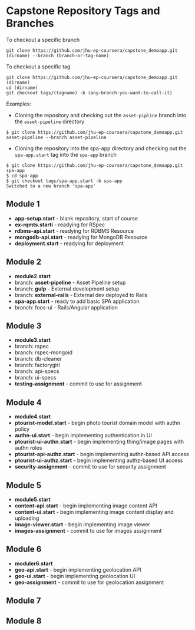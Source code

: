 # Capstone Repository Tags and Branches

To checkout a specific branch

```shell
git clone https://github.com/jhu-ep-coursera/capstone_demoapp.git (dirname) --branch (branch-or-tag-name)
```

To checkout a specific tag

```shell
git clone https://github.com/jhu-ep-coursera/capstone_demoapp.git (dirname)
cd (dirname)
git checkout tags/(tagname) -b (any-branch-you-want-to-call-it)
```

Examples:

* Cloning the repository and checking out the `asset-pipline` branch into the `asset-pipeline` directory

```
$ git clone https://github.com/jhu-ep-coursera/capstone_demoapp.git asset-pipeline --branch asset-pipeline
```

* Cloning the repository into the spa-app directory and checking out the `spa-app.start` tag into the `spa-app` branch

```shell
$ git clone https://github.com/jhu-ep-coursera/capstone_demoapp.git spa-app
$ cd spa-app
$ git checkout tags/spa-app.start -b spa-app
Switched to a new branch 'spa-app'
```


## Module 1

* **app-setup.start** - blank repository, start of course
* **ex-rqmts.starti** - readying for RSpec
* **rdbms-api.start** - readying for RDBMS Resource
* **mongodb-api.start** - readying for MongoDB Resource
* **deployment.start** - readying for deployment

## Module 2

* **module2.start**
* branch: **asset-pipeline** - Asset Pipeline setup
* branch: **gulp** - External development setup
* branch: **external-rails** - External dev deployed to Rails
* **spa-app.start** - ready to add basic SPA application
* branch: foos-ui - Rails/Angular application

## Module 3

* **module3.start**
* branch: rspec
* branch: rspec-mongoid
* branch: db-cleaner
* branch: factorygirl
* branch: api-specs
* branch: ui-specs
* **testing-assignment** - commit to use for assignment

## Module 4

* **module4.start**
* **ptourist-model.start** - begin photo tourist domain model with authn policy
* **authn-ui.start** - begin implementing authentication in UI
* **ptourist-ui-authn.start** - begin implementing thing/image pages with authn roles
* **ptourist-api-authz.start** - begin implementing authz-based API access
* **ptourist-ui-authz.start** - begin implementing authz-based UI access
* **security-assignment** - commit to use for security assignment

## Module 5

* **module5.start**
* **content-api.start** - begin implementing image content API
* **content-ui.start** - begin implementing image content display and uploading
* **image-viewer.start** - begin implementing image viewer
* **images-assignment** - commit to use for images assignment

## Module 6

* **moduler6.start**
* **geo-api.start** - begin implementing geolocation API
* **geo-ui.start** - begin implementing geolocation UI
* **geo-assignment** - commit to use for geolocation assignment

## Module 7

## Module 8
